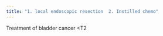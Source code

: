 ```yaml
---
title: "1. local endoscopic resection  2. Instilled chemo"
---
```

Treatment of bladder cancer &lt;T2

